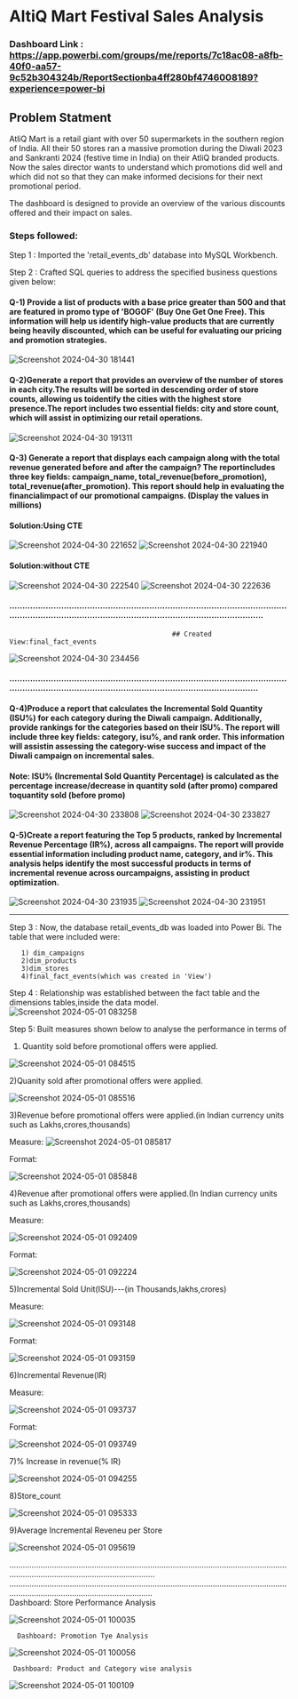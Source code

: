# AltiQ Mart Festival Sales Analysis

### Dashboard Link : https://app.powerbi.com/groups/me/reports/7c18ac08-a8fb-40f0-aa57-9c52b304324b/ReportSectionba4ff280bf4746008189?experience=power-bi

## Problem Statment
AtliQ Mart is a retail giant with over 50 supermarkets in the southern region of India. All
their 50 stores ran a massive promotion during the Diwali 2023 and Sankranti 2024
(festive time in India) on their AtliQ branded products. Now the sales director wants to
understand which promotions did well and which did not so that they can make
informed decisions for their next promotional period.

The dashboard is designed to provide an overview of the various discounts offered and their impact on sales.

### Steps followed:

Step 1 : Imported the 'retail_events_db' database into MySQL Workbench. 

Step 2 : Crafted SQL queries to address the specified business questions given below:

#### Q-1) Provide a list of products with a base price greater than 500 and that are featured in promo type of 'BOGOF' (Buy One Get One Free). This information will help us identify high-value products that are currently being heavily discounted, which can be useful for evaluating our pricing and promotion strategies.


   ![Screenshot 2024-04-30 181441](https://github.com/Sidsharma11/Atliq_mart_sales_report/assets/167175484/afe9c9bc-7136-45c6-b61c-ef93fa3701e8)

#### Q-2)Generate a report that provides an overview of the number of stores in each city.The results will be sorted in descending order of store counts, allowing us toidentify the cities with the highest store presence.The report includes two essential fields: city and store count, which will assist in optimizing our retail operations.

![Screenshot 2024-04-30 191311](https://github.com/Sidsharma11/Atliq_mart_sales_report/assets/167175484/0c29d0d6-abce-4e1b-ad38-26494fa44c50)

#### Q-3) Generate a report that displays each campaign along with the total revenue generated before and after the campaign? The reportincludes three key fields: campaign_name, total_revenue(before_promotion), total_revenue(after_promotion). This report should help in evaluating the financialimpact of our promotional campaigns. (Display the values in millions)

#### Solution:Using CTE
![Screenshot 2024-04-30 221652](https://github.com/Sidsharma11/Atliq_mart_sales_report/assets/167175484/fe7b3876-a7ed-46fc-875f-0cb8d8630b2d)
![Screenshot 2024-04-30 221940](https://github.com/Sidsharma11/Atliq_mart_sales_report/assets/167175484/5f01b6e9-363b-41d7-84da-0733df9786cf)

#### Solution:without CTE
![Screenshot 2024-04-30 222540](https://github.com/Sidsharma11/Atliq_mart_sales_report/assets/167175484/fe6e7d26-ee3b-4eed-a346-6ace381cb1c6)
![Screenshot 2024-04-30 222636](https://github.com/Sidsharma11/Atliq_mart_sales_report/assets/167175484/190343e8-65a3-4954-8d1f-6b5bdfc15d3a)

#### .............................................................................................................................................................................................................
                                             ## Created View:final_fact_events
![Screenshot 2024-04-30 234456](https://github.com/Sidsharma11/Atliq_mart_sales_report/assets/167175484/3f6fce61-9698-4724-a61c-a50002861aa7)
#### ...........................................................................................................................................................................................................


#### Q-4)Produce a report that calculates the Incremental Sold Quantity (ISU%) for each category during the Diwali campaign. Additionally, provide rankings for the categories based on their ISU%. The report will include three key fields: category, isu%, and rank order. This information will assistin assessing the category-wise success and impact of the Diwali campaign on incremental sales.
#### Note: ISU% (Incremental Sold Quantity Percentage) is calculated as the percentage increase/decrease in quantity sold (after promo) compared toquantity sold (before promo)

![Screenshot 2024-04-30 233808](https://github.com/Sidsharma11/Atliq_mart_sales_report/assets/167175484/bc2157ec-3c1b-4328-8c3e-87e604585576)
![Screenshot 2024-04-30 233827](https://github.com/Sidsharma11/Atliq_mart_sales_report/assets/167175484/66816da7-e146-4f1f-99e3-59338ffa5fe4)


#### Q-5)Create a report featuring the Top 5 products, ranked by Incremental Revenue Percentage (IR%), across all campaigns. The report will provide essential information including product name, category, and ir%. This analysis helps identify the most successful products in terms of incremental revenue across ourcampaigns, assisting in product optimization.

![Screenshot 2024-04-30 231935](https://github.com/Sidsharma11/Atliq_mart_sales_report/assets/167175484/34378c6f-13d3-409e-af54-b98892605769)
![Screenshot 2024-04-30 231951](https://github.com/Sidsharma11/Atliq_mart_sales_report/assets/167175484/7295e3d6-72ff-4fe2-92c2-1ed7e2e6a714)

_________________________________________________________________________________________________________________________________________________________________________________________________________________

Step 3 : Now, the database retail_events_db was loaded into Power Bi. The table that were included were: 

       1) dim_campaigns
       2)dim_products
       3)dim_stores
       4)final_fact_events(which was created in 'View')

Step 4 : Relationship was established between the fact table and the dimensions tables,inside the data model.       
![Screenshot 2024-05-01 083258](https://github.com/Sidsharma11/Atliq_mart_sales_report/assets/167175484/7eab1d9d-7206-4cb0-8456-f58db375a545)

Step 5:  Built measures shown below to analyse the performance in terms of 
1) Quantity sold before promotional offers were applied.
   
![Screenshot 2024-05-01 084515](https://github.com/Sidsharma11/Atliq_mart_sales_report/assets/167175484/bb6a0b2c-e7a3-40aa-bcb8-f2fee04464ab)

2)Quanity sold after  promotional offers were applied.

 ![Screenshot 2024-05-01 085516](https://github.com/Sidsharma11/Atliq_mart_sales_report/assets/167175484/ede03e35-5fe7-4836-aee9-8c7d22027f33)

3)Revenue before promotional offers were applied.(in Indian currency units such as Lakhs,crores,thousands)

Measure:
![Screenshot 2024-05-01 085817](https://github.com/Sidsharma11/Atliq_mart_sales_report/assets/167175484/9ab391eb-a11a-4c0a-816d-8f8f3e52870b)

Format:

![Screenshot 2024-05-01 085848](https://github.com/Sidsharma11/Atliq_mart_sales_report/assets/167175484/2def6229-744b-4a07-8f31-646b11ae0483)

4)Revenue after promotional offers were applied.(In Indian currency units such as Lakhs,crores,thousands)

Measure: 

![Screenshot 2024-05-01 092409](https://github.com/Sidsharma11/Atliq_mart_sales_report/assets/167175484/b5d7f346-bd4d-4953-832c-c39b2abf76b0)

Format: 

![Screenshot 2024-05-01 092224](https://github.com/Sidsharma11/Atliq_mart_sales_report/assets/167175484/1c593f0d-4660-49b3-9ea6-a2f6c122ad59)

5)Incremental Sold Unit(ISU)---(in Thousands,lakhs,crores)

Measure: 

![Screenshot 2024-05-01 093148](https://github.com/Sidsharma11/Atliq_mart_sales_report/assets/167175484/1675fefe-170e-4b77-a5bb-a34701e6cbf2)

Format: 

![Screenshot 2024-05-01 093159](https://github.com/Sidsharma11/Atliq_mart_sales_report/assets/167175484/706d89df-3237-4c38-9dbe-5dfd3079fa27)

6)Incremental Revenue(IR)

Measure:

![Screenshot 2024-05-01 093737](https://github.com/Sidsharma11/Atliq_mart_sales_report/assets/167175484/aa76ee42-407d-404f-b948-123dc0f20b3f)

Format:

![Screenshot 2024-05-01 093749](https://github.com/Sidsharma11/Atliq_mart_sales_report/assets/167175484/0a74569c-e2f7-4c7c-81ff-2029fdf48177)

7)% Increase in revenue(% IR)


![Screenshot 2024-05-01 094255](https://github.com/Sidsharma11/Atliq_mart_sales_report/assets/167175484/7780df9f-5ba1-4e86-8673-8bbf4b9bd8f2)

8)Store_count

![Screenshot 2024-05-01 095333](https://github.com/Sidsharma11/Atliq_mart_sales_report/assets/167175484/cb6273a7-cccc-43f6-b3a2-0b9519b3bd90)

9)Average Incremental Reveneu per Store

 ![Screenshot 2024-05-01 095619](https://github.com/Sidsharma11/Atliq_mart_sales_report/assets/167175484/6f4b44dd-41a8-4494-8031-600a6067ff9d)

 .............................................................................................................................................................................................
  ............................................................................................................................................................................................   
       Dashboard: Store Performance Analysis

![Screenshot 2024-05-01 100035](https://github.com/Sidsharma11/Atliq_mart_sales_report/assets/167175484/04e14b53-107d-4aec-8b82-ee9b516dae3f)


      Dashboard: Promotion Tye Analysis

![Screenshot 2024-05-01 100056](https://github.com/Sidsharma11/Atliq_mart_sales_report/assets/167175484/68665050-9130-46c0-920f-07ce9b00f7e7)


     Dashboard: Product and Category wise analysis

![Screenshot 2024-05-01 100109](https://github.com/Sidsharma11/Atliq_mart_sales_report/assets/167175484/269e3abc-2830-4cf3-af26-142aaf7a23d2)


